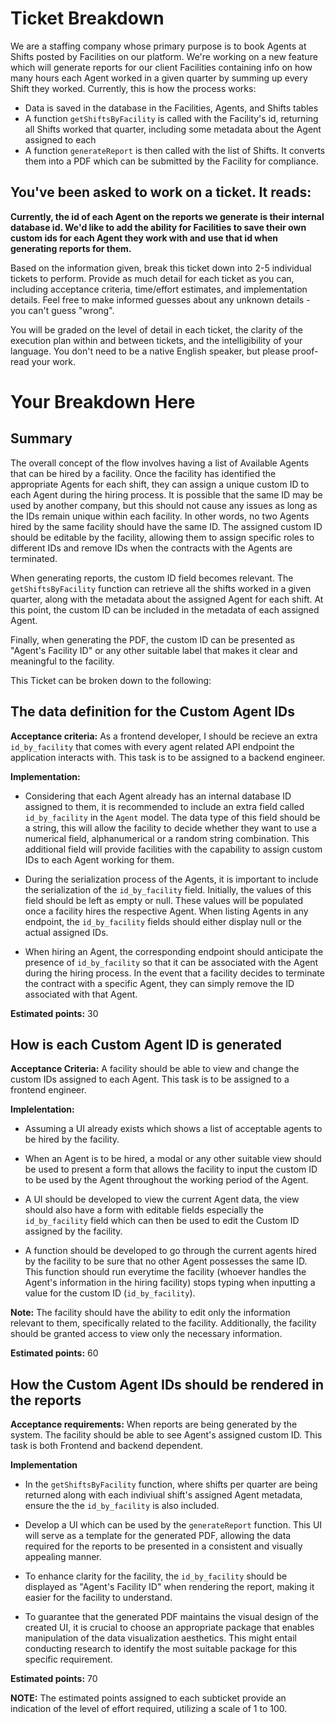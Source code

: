 # Ticket Breakdown
We are a staffing company whose primary purpose is to book Agents at Shifts posted by Facilities on our platform. We're working on a new feature which will generate reports for our client Facilities containing info on how many hours each Agent worked in a given quarter by summing up every Shift they worked. Currently, this is how the process works:

- Data is saved in the database in the Facilities, Agents, and Shifts tables
- A function `getShiftsByFacility` is called with the Facility's id, returning all Shifts worked that quarter, including some metadata about the Agent assigned to each
- A function `generateReport` is then called with the list of Shifts. It converts them into a PDF which can be submitted by the Facility for compliance.

## You've been asked to work on a ticket. It reads:

**Currently, the id of each Agent on the reports we generate is their internal database id. We'd like to add the ability for Facilities to save their own custom ids for each Agent they work with and use that id when generating reports for them.**


Based on the information given, break this ticket down into 2-5 individual tickets to perform. Provide as much detail for each ticket as you can, including acceptance criteria, time/effort estimates, and implementation details. Feel free to make informed guesses about any unknown details - you can't guess "wrong".


You will be graded on the level of detail in each ticket, the clarity of the execution plan within and between tickets, and the intelligibility of your language. You don't need to be a native English speaker, but please proof-read your work.


# Your Breakdown Here

## Summary
The overall concept of the flow involves having a list of Available Agents that can be hired by a facility. Once the facility has identified the appropriate Agents for each shift, they can assign a unique custom ID to each Agent during the hiring process. It is possible that the same ID may be used by another company, but this should not cause any issues as long as the IDs remain unique within each facility. In other words, no two Agents hired by the same facility should have the same ID. The assigned custom ID should be editable by the facility, allowing them to assign specific roles to different IDs and remove IDs when the contracts with the Agents are terminated.

When generating reports, the custom ID field becomes relevant. The `getShiftsByFacility` function can retrieve all the shifts worked in a given quarter, along with the metadata about the assigned Agent for each shift. At this point, the custom ID can be included in the metadata of each assigned Agent.

Finally, when generating the PDF, the custom ID can be presented as "Agent's Facility ID" or any other suitable label that makes it clear and meaningful to the facility.

This Ticket can be broken down to the following:

## The data definition for the Custom Agent IDs
**Acceptance criteria:**
As a frontend developer, I should be recieve an extra `id_by_facility` that comes with every agent related API endpoint the application interacts with. This task is to be assigned to a backend engineer.

**Implementation:**   
- Considering that each Agent already has an internal database ID assigned to them, it is recommended to include an extra field called `id_by_facility` in the `Agent` model. The data type of this field should be a string, this will allow the facility to decide whether they want to use a numerical field, alphanumerical or a random string combination. This additional field will provide facilities with the capability to assign custom IDs to each Agent working for them.

- During the serialization process of the Agents, it is important to include the serialization of the `id_by_facility` field. Initially, the values of this field should be left as empty or null. These values will be populated once a facility hires the respective Agent. When listing Agents in any endpoint, the `id_by_facility` fields should either display null or the actual assigned IDs.

- When hiring an Agent, the corresponding endpoint should anticipate the presence of `id_by_facility` so that it can be associated with the Agent during the hiring process. In the event that a facility decides to terminate the contract with a specific Agent, they can simply remove the ID associated with that Agent.

**Estimated points:** 30


## How is each Custom Agent ID is generated
**Acceptance Criteria:** 
A facility should be able to view and change the custom IDs assigned to each Agent. This task is to be assigned to a frontend engineer.

**Implelentation:**
- Assuming a UI already exists which shows a list of acceptable agents to be hired by the facility.
  
- When an Agent is to be hired, a modal or any other suitable view should be used to present a form that allows the facility to input the custom ID to be used by the Agent throughout the working period of the Agent.
  
- A UI should be developed to view the current Agent data, the view should also have a form with editable fields especially the `id_by_facility` field which can then be used to edit the Custom ID assigned by the facility.
  
- A function should be developed to go through the current agents hired by the facility to be sure that no other Agent possesses the same ID.
This function should run everytime the facility (whoever handles the Agent's information in the hiring facility) stops typing when inputting a value for the custom ID (`id_by_facility`).

**Note:** 
The facility should have the ability to edit only the information relevant to them, specifically related to the facility. Additionally, the facility should be granted access to view only the necessary information.

**Estimated points:** 60


## How the Custom Agent IDs should be rendered in the reports
**Acceptance requirements:**
When reports are being generated by the system. The facility should be able to see Agent's assigned custom ID. This task is both Frontend and backend dependent.

**Implementation**
- In the `getShiftsByFacility` function, where shifts per quarter are being returned along with each indiviual shift's assigned Agent metadata, ensure the the `id_by_facility` is also included.
  
- Develop a UI which can be used by the `generateReport` function. This UI will serve as a template for the generated PDF, allowing the data required for the reports to be presented in a consistent and visually appealing manner.
  
- To enhance clarity for the facility, the `id_by_facility` should be displayed as "Agent's Facility ID" when rendering the report, making it easier for the facility to understand.
  
- To guarantee that the generated PDF maintains the visual design of the created UI, it is crucial to choose an appropriate package that enables manipulation of the data visualization aesthetics. This might entail conducting research to identify the most suitable package for this specific requirement.

**Estimated points:** 70

**NOTE:** The estimated points assigned to each subticket provide an indication of the level of effort required, utilizing a scale of 1 to 100.